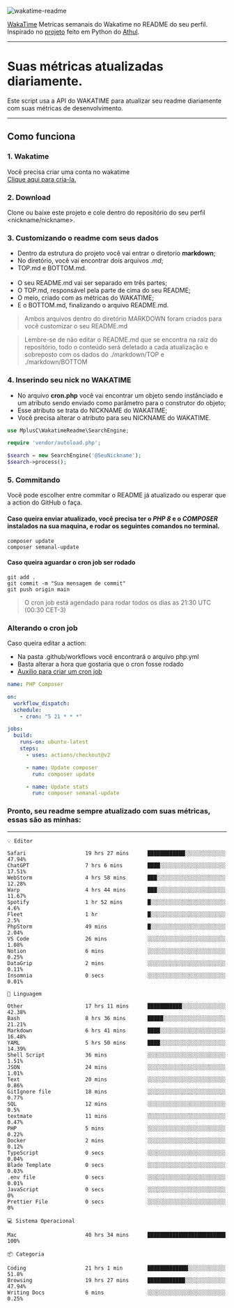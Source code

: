 ![wakatime-readme](https://socialify.git.ci/bymatheus/wakatime-readme/image?description=1&descriptionEditable=M%C3%A9tricas%20semanais%20do%20Wakatime%20no%20seu%20README%20de%20perfil.&font=KoHo&forks=1&language=1&owner=1&pattern=Signal&stargazers=1&theme=Dark)

[WakaTime](https://wakatime.com) Metricas semanais do Wakatime no README do seu perfil. <br>
Inspirado no [projeto](https://github.com/athul/waka-readme) feito em Python do [Athul](https://github.com/athul).
___

# Suas métricas atualizadas diariamente.
Este script usa a API do WAKATIME para atualizar seu readme diariamente com suas métricas de desenvolvimento.

___

## Como funciona

### 1. Wakatime
Você precisa criar uma conta no wakatime <br>
[Clique aqui para cria-la.](https://wakatime.com) 

### 2. Download
Clone ou baixe este projeto e cole dentro do repositório do seu perfil <nickname/nickname>.

### 3. Customizando o readme com seus dados
- Dentro da estrutura do projeto você vai entrar o diretorio **markdown**;  
- No diretório, você vai encontrar dois arquivos *.md*;
- TOP.md e BOTTOM.md.
<br><br>
- O seu README.md vai ser separado em três partes; 
- O TOP.md, responsável pela parte de cima do seu README;
- O meio, criado com as métricas do WAKATIME;
- E o BOTTOM.md, finalizando o arquivo README.md.<br>

> Ambos arquivos dentro do diretório MARKDOWN foram criados para você customizar o seu README.md

> Lembre-se de não editar o README.md que se encontra na raiz do repositório, todo o conteúdo será deletado a cada atualização e sobreposto com os dados do ./markdown/TOP e ./markdown/BOTTOM

### 4. Inserindo seu nick no WAKATIME
- No arquivo **cron.php** você vai encontrar um objeto sendo instânciado e um atributo sendo enviado como parâmetro para o construtor do objeto;
- Esse atributo se trata do NICKNAME do WAKATIME;
- Você precisa alterar o atributo para seu NICKNAME do WAKATIME.

```php
use MplusC\WakatimeReadme\SearchEngine;

require 'vendor/autoload.php';

$search = new SearchEngine('@SeuNickname');
$search->process();
```

### 5. Commitando
Você pode escolher entre commitar o README já atualizado ou esperar que a action do GitHub o faça. <br>

#### Caso queira enviar atualizado, você precisa ter o *PHP 8* e o *COMPOSER* instalados na sua maquina, e rodar os seguintes comandos no terminal.
```composer
composer update
composer semanal-update 
```

#### Caso queira aguardar o cron job ser rodado 
```git 
git add .
git commit -m "Sua mensagem de commit"
git push origin main
```

>O cron job está agendado para rodar todos os dias as 21:30 UTC (00:30 CET-3) 

### Alterando o cron job
Caso queira editar a action:

- Na pasta .github/workflows você encontrará o arquivo php.yml
- Basta alterar a hora que gostaria que o cron fosse rodado
- [Auxilio para criar um cron job](https://crontab.guru)

```yml
name: PHP Composer

on:
  workflow_dispatch:
  schedule:
    - cron: "5 21 * * *"

jobs:
  build:
    runs-on: ubuntu-latest
    steps:
      - uses: actions/checkout@v2

      - name: Update composer
        run: composer update

      - name: Update stats
        run: composer semanal-update
```

### Pronto, seu readme sempre atualizado com suas métricas, essas são as minhas:

___
```text
💡 Editor

Safari                   19 hrs 27 mins      ████████████░░░░░░░░░░░░░     47.94%
ChatGPT                  7 hrs 6 mins        ████░░░░░░░░░░░░░░░░░░░░░     17.51%
WebStorm                 4 hrs 58 mins       ███░░░░░░░░░░░░░░░░░░░░░░     12.28%
Warp                     4 hrs 44 mins       ███░░░░░░░░░░░░░░░░░░░░░░     11.67%
Spotify                  1 hr 52 mins        █░░░░░░░░░░░░░░░░░░░░░░░░       4.6%
Fleet                    1 hr                █░░░░░░░░░░░░░░░░░░░░░░░░       2.5%
PhpStorm                 49 mins             █░░░░░░░░░░░░░░░░░░░░░░░░      2.04%
VS Code                  26 mins             ░░░░░░░░░░░░░░░░░░░░░░░░░      1.08%
Notion                   6 mins              ░░░░░░░░░░░░░░░░░░░░░░░░░      0.25%
DataGrip                 2 mins              ░░░░░░░░░░░░░░░░░░░░░░░░░      0.11%
Insomnia                 0 secs              ░░░░░░░░░░░░░░░░░░░░░░░░░      0.01%
```
```text
💬 Linguagem

Other                    17 hrs 11 mins      ███████████░░░░░░░░░░░░░░     42.38%
Bash                     8 hrs 36 mins       █████░░░░░░░░░░░░░░░░░░░░     21.21%
Markdown                 6 hrs 41 mins       ████░░░░░░░░░░░░░░░░░░░░░     16.48%
YAML                     5 hrs 50 mins       ████░░░░░░░░░░░░░░░░░░░░░     14.39%
Shell Script             36 mins             ░░░░░░░░░░░░░░░░░░░░░░░░░      1.51%
JSON                     24 mins             ░░░░░░░░░░░░░░░░░░░░░░░░░      1.01%
Text                     20 mins             ░░░░░░░░░░░░░░░░░░░░░░░░░      0.86%
GitIgnore file           18 mins             ░░░░░░░░░░░░░░░░░░░░░░░░░      0.77%
SQL                      12 mins             ░░░░░░░░░░░░░░░░░░░░░░░░░       0.5%
textmate                 11 mins             ░░░░░░░░░░░░░░░░░░░░░░░░░      0.47%
PHP                      5 mins              ░░░░░░░░░░░░░░░░░░░░░░░░░      0.22%
Docker                   2 mins              ░░░░░░░░░░░░░░░░░░░░░░░░░      0.12%
TypeScript               0 secs              ░░░░░░░░░░░░░░░░░░░░░░░░░      0.04%
Blade Template           0 secs              ░░░░░░░░░░░░░░░░░░░░░░░░░      0.03%
.env file                0 secs              ░░░░░░░░░░░░░░░░░░░░░░░░░      0.01%
JavaScript               0 secs              ░░░░░░░░░░░░░░░░░░░░░░░░░         0%
Prettier File            0 secs              ░░░░░░░░░░░░░░░░░░░░░░░░░         0%
```
```text
💻 Sistema Operacional

Mac                      40 hrs 34 mins      █████████████████████████       100%
```
```text
📦 Categoria

Coding                   21 hrs 1 min        █████████████░░░░░░░░░░░░      51.8%
Browsing                 19 hrs 27 mins      ████████████░░░░░░░░░░░░░     47.94%
Writing Docs             6 mins              ░░░░░░░░░░░░░░░░░░░░░░░░░      0.25%
```

